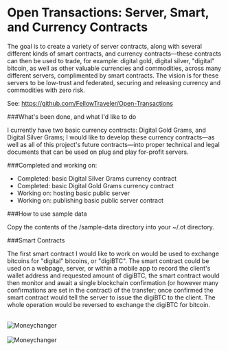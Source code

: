Open Transactions: Server, Smart, and Currency Contracts
=============================================

The goal is to create a variety of server contracts, along with several different kinds of smart contracts, and 
currency contracts—these contracts can then be used to trade, for example: digital gold, digital silver, 
"digital" bitcoin, as well as other valuable currencies and commodities, across many different servers, complimented by 
smart contracts. The vision is for these servers to be low-trust and federated, securing and releasing currency 
and commodities with zero risk.

See: https://github.com/FellowTraveler/Open-Transactions

###What's been done, and what I'd like to do

I currently have two basic currency contracts: Digital Gold Grams, and Digital Silver Grams; I would like to develop
these currency contracts—as well as all of this project's future contracts—into proper technical and legal documents 
that can be used on plug and play for-profit servers.

###Completed and working on:
* Completed: basic Digital Silver Grams currency contract
* Completed: basic Digital Gold Grams currency contract
* Working on: hosting basic public server
* Working on: publishing basic public server contract

###How to use sample data

Copy the contents of the /sample-data directory into your ~/.ot directory.

###Smart Contracts

The first smart contract I would like to work on would be used to exchange bitcoins for "digital" bitcoins, or 
"digiBTC". The smart contract could be used on a webpage, server, or within a mobile app to record the client's 
wallet address and requested amount of digiBTC, the smart contract would then monitor and await a single blockchain 
confirmation (or however many confirmations are set in the contract) of the transfer; once confirmed the smart 
contract would tell the server to issue the digiBTC to the client. The whole operation would be reversed to exchange 
the digiBTC for bitcoin.

<br>
<img align="center" src="http://i49.tinypic.com/161fiq9.png" alt="Moneychanger" />
<br>
<br>
<img align="center" src="http://i49.tinypic.com/14vmoee.png" alt="Moneychanger" />


